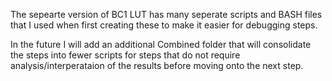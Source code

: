 The sepearte version of BC1 LUT has many seperate scripts and BASH files that I used when first creating these to make it easier for debugging steps.

In the future I will add an additional Combined folder that will consolidate the steps into fewer scripts for steps that do not require analysis/interperataion of the results before moving onto the next step.

